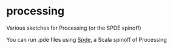 processing
==========

Various sketches for Processing (or the SPDE spinoff)

You can run .pde files using <a href="http://spde.technically.us/Spde.html">Spde</a>, a Scala spinoff of Processing
